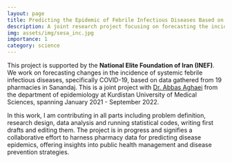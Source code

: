 ```yaml
---
layout: page
title: Predicting the Epidemic of Febrile Infectious Diseases Based on Pharmacy Data
description: A joint research project focusing on forecasting the incidence of systemic febrile infectious diseases, including COVID-19, through pharmacy data analysis.
img: assets/img/sesa_inc.jpg
importance: 1
category: science
---
```

This project is supported by the **National Elite Foundation of Iran (INEF)**. We work on forecasting changes in the incidence of systemic febrile infectious diseases, specifically COVID-19, based on data gathered from 19 pharmacies in Sanandaj. This is a joint project with [Dr. Abbas Aghaei](https://scholar.google.com/citations?hl=en&user=MguUzQ0AAAAJ&view_op=list_works&sortby=pubdate) from the department of epidemiology at Kurdistan University of Medical Sciences, spanning January 2021 - September 2022.

In this work, I am contributing in all parts including problem definition, research design, data analysis and running statistical codes, writing first drafts and editing them. The project is in progress and signifies a collaborative effort to harness pharmacy data for predicting disease epidemics, offering insights into public health management and disease prevention strategies.
